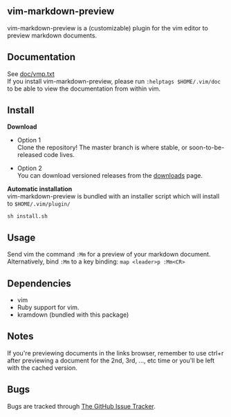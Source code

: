 ## vim-markdown-preview
  vim-markdown-preview is a (customizable) plugin for the vim editor to preview markdown documents.

## Documentation

  See [doc/vmp.txt](http://github.com/robgleeson/vim-markdown-preview/blob/master/doc/vmp.txt)  
  If you install vim-markdown-preview, please run `:helptags $HOME/.vim/doc` to be able to view
  the documentation from within vim.

## Install
**Download**  

* Option 1  
  Clone the repository! The master branch is where stable, or soon-to-be-released code lives.
   
* Option 2  
  You can download versioned releases from the 
  [downloads](http://github.com/robgleeson/vim-markdown-preview/downloads) page.

**Automatic installation**  
  vim-markdown-preview is bundled with an installer script which will install to `$HOME/.vim/plugin/`

    sh install.sh

## Usage
  Send vim the command `:Mm` for a preview of your markdown document.  
  Alternatively, bind `:Mm` to a key binding: 
  `map <leader>p :Mm<CR>` 


## Dependencies
  * vim
  * Ruby support for vim.
  * kramdown (bundled with this package)

## Notes
  If you're previewing documents in the links browser, remember to use ctrl+r after previewing a document
  for the 2nd, 3rd, ..., etc time or you'll be left with the cached version.

## Bugs
  Bugs are tracked through 
  [The GitHub Issue Tracker](http://github.com/robgleeson/vim-markdown-preview/issues).


